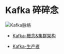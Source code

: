 # Kafka 碎碎念

![Kafka脉络](https://github.com/Whojohn/learn/blob/master/kafkalearn/docs/pic/kafka.svg?raw=true)

- [Kafka-概念&集群架构](https://github.com/Whojohn/learn/blob/master/kafkalearn/docs/Kafka-概念&基本架构.md)

- [Kafka-生产者](https://github.com/Whojohn/learn/blob/master/kafkalearn/docs/Kafka-生产者.md)
